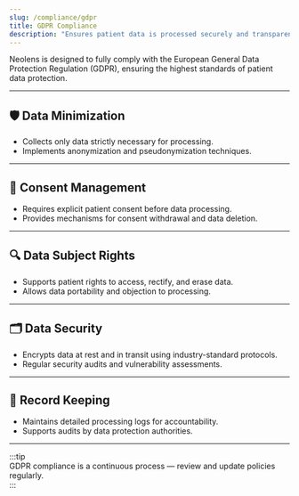 ```yaml
---
slug: /compliance/gdpr
title: GDPR Compliance
description: "Ensures patient data is processed securely and transparently in full compliance with the EU GDPR."
---
```


Neolens is designed to fully comply with the European General Data Protection Regulation (GDPR), ensuring the highest standards of patient data protection.

---

## 🛡️ Data Minimization

- Collects only data strictly necessary for processing.
- Implements anonymization and pseudonymization techniques.

---

## 🔏 Consent Management

- Requires explicit patient consent before data processing.
- Provides mechanisms for consent withdrawal and data deletion.

---

## 🔍 Data Subject Rights

- Supports patient rights to access, rectify, and erase data.
- Allows data portability and objection to processing.

---

## 🗂️ Data Security

- Encrypts data at rest and in transit using industry-standard protocols.
- Regular security audits and vulnerability assessments.

---

## 📝 Record Keeping

- Maintains detailed processing logs for accountability.
- Supports audits by data protection authorities.

---

:::tip  
GDPR compliance is a continuous process — review and update policies regularly.  
:::
